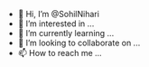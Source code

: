 - 👋 Hi, I’m @SohilNihari
- 👀 I’m interested in ...
- 🌱 I’m currently learning ...
- 💞️ I’m looking to collaborate on ...
- 📫 How to reach me ...

<!---
SohilNihari/SohilNihari is a ✨ special ✨ repository because its `README.md` (this file) appears on your GitHub profile.
You can click the Preview link to take a look at your changes.
--->
